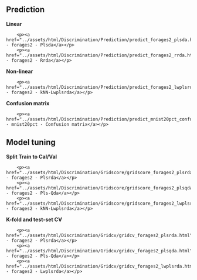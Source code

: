 ## Prediction 

**Linear**

```@raw html
    <p><a href="../assets/html/Discrimination/Prediction/predict_forages2_plsda.html">Prediction - forages2 - Plsda</a></p>
    <p><a href="../assets/html/Discrimination/Prediction/predict_forages2_rrda.html">Prediction - forages2 - Rrda</a></p>
```

**Non-linear**

```@raw html
    <p><a href="../assets/html/Discrimination/Prediction/predict_forages2_lwplsrda.html">Prediction - forages2 - kNN-Lwplsrda</a></p>
```

**Confusion matrix**

```@raw html
    <p><a href="../assets/html/Discrimination/Prediction/predict_mnist20pct_confusion.html">Prediction - mnist20pct - Confusion matrix</a></p>
```




## Model tuning

**Split Train to Cal/Val**

```@raw html
    <p><a href="../assets/html/Discrimination/Gridscore/gridscore_forages2_plsrda.html">gridscore - forages2 - Plsrda</a></p>
    <p><a href="../assets/html/Discrimination/Gridscore/gridscore_forages2_plsqda.html">gridscore - forages2 - Pls-Qda</a></p>
    <p><a href="../assets/html/Discrimination/Gridscore/gridscore_forages2_lwplsrda.html">gridscore - forages2 - kNN-Lwplsrda</a></p>
```

**K-fold and test-set CV**

```@raw html
    <p><a href="../assets/html/Discrimination/Gridcv/gridcv_forages2_plsrda.html">gridcv - forages2 - Plsrda</a></p>
    <p><a href="../assets/html/Discrimination/Gridcv/gridcv_forages2_plsqda.html">gridcv - forages2 - Pls-Qda</a></p>
    <p><a href="../assets/html/Discrimination/Gridcv/gridcv_forages2_lwplsrda.html">gridcv - forages2 - Lwplsrda</a></p>
```


